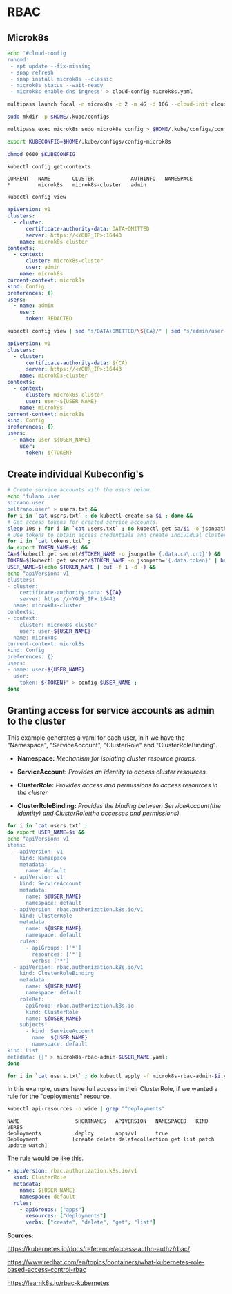 # RBAC

## Microk8s

```bash
echo '#cloud-config
runcmd:
 - apt update --fix-missing
 - snap refresh
 - snap install microk8s --classic
 - microk8s status --wait-ready
 - microk8s enable dns ingress' > cloud-config-microk8s.yaml
```

```bash
multipass launch focal -n microk8s -c 2 -m 4G -d 10G --cloud-init cloud-config-microk8s.yaml
```

```bash
sudo mkdir -p $HOME/.kube/configs
```

```bash
multipass exec microk8s sudo microk8s config > $HOME/.kube/configs/config-microk8s
```

```bash
export KUBECONFIG=$HOME/.kube/configs/config-microk8s
```

```bash
chmod 0600 $KUBECONFIG
```

```bash
kubectl config get-contexts
```

```text
CURRENT   NAME       CLUSTER            AUTHINFO   NAMESPACE
*         microk8s   microk8s-cluster   admin
```

```bash
kubectl config view
```

```yaml
apiVersion: v1
clusters:
  - cluster:
      certificate-authority-data: DATA+OMITTED
      server: https://<YOUR_IP>:16443
    name: microk8s-cluster
contexts:
  - context:
      cluster: microk8s-cluster
      user: admin
    name: microk8s
current-context: microk8s
kind: Config
preferences: {}
users:
  - name: admin
    user:
      token: REDACTED
```

```bash
kubectl config view | sed "s/DATA+OMITTED/\${CA}/" | sed "s/admin/user-\${USER_NAME}/"  | sed "s/REDACTED/\${TOKEN}/"
```

```yaml
apiVersion: v1
clusters:
  - cluster:
      certificate-authority-data: ${CA}
      server: https://<YOUR_IP>:16443
    name: microk8s-cluster
contexts:
  - context:
      cluster: microk8s-cluster
      user: user-${USER_NAME}
    name: microk8s
current-context: microk8s
kind: Config
preferences: {}
users:
  - name: user-${USER_NAME}
    user:
      token: ${TOKEN}
```

## Create individual Kubeconfig's

```bash
# Create service accounts with the users below.
echo 'fulano.user
sicrano.user
beltrano.user' > users.txt &&
for i in `cat users.txt` ; do kubectl create sa $i ; done &&
# Get access tokens for created service accounts.
sleep 10s ; for i in `cat users.txt` ; do kubectl get sa/$i -o jsonpath="{.secrets[0].name}" | { tr -d '\n'; echo; } >> tokens.txt ; done &&
# Use tokens to obtain access credentials and create individual cluster configuration files.
for i in `cat tokens.txt` ;
do export TOKEN_NAME=$i &&
CA=$(kubectl get secret/$TOKEN_NAME -o jsonpath='{.data.ca\.crt}') &&
TOKEN=$(kubectl get secret/$TOKEN_NAME -o jsonpath='{.data.token}' | base64 --decode) &&
USER_NAME=$(echo $TOKEN_NAME | cut -f 1 -d -) &&
echo "apiVersion: v1
clusters:
- cluster:
    certificate-authority-data: ${CA}
    server: https://<YOUR_IP>:16443
  name: microk8s-cluster
contexts:
- context:
    cluster: microk8s-cluster
    user: user-${USER_NAME}
  name: microk8s
current-context: microk8s
kind: Config
preferences: {}
users:
- name: user-${USER_NAME}
  user:
    token: ${TOKEN}" > config-$USER_NAME ;
done
```

## Granting access for service accounts as admin to the cluster

This example generates a yaml for each user, in it we have the "Namespace", "ServiceAccount", "ClusterRole" and "ClusterRoleBinding".

- **Namespace:** _Mechanism for isolating cluster resource groups._

- **ServiceAccount:** _Provides an identity to access cluster resources._

- **ClusterRole:** _Provides access and permissions to access resources in the cluster._

- **ClusterRoleBinding:** _Provides the binding between ServiceAccount(the identity) and ClusterRole(the accesses and permissions)._

```bash
for i in `cat users.txt` ;
do export USER_NAME=$i &&
echo "apiVersion: v1
items:
  - apiVersion: v1
    kind: Namespace
    metadata:
      name: default
  - apiVersion: v1
    kind: ServiceAccount
    metadata:
      name: ${USER_NAME}
      namespace: default
  - apiVersion: rbac.authorization.k8s.io/v1
    kind: ClusterRole
    metadata:
      name: ${USER_NAME}
      namespace: default
    rules:
      - apiGroups: ['*']
        resources: ['*']
        verbs: ['*']
  - apiVersion: rbac.authorization.k8s.io/v1
    kind: ClusterRoleBinding
    metadata:
      name: ${USER_NAME}
      namespace: default
    roleRef:
      apiGroup: rbac.authorization.k8s.io
      kind: ClusterRole
      name: ${USER_NAME}
    subjects:
      - kind: ServiceAccount
        name: ${USER_NAME}
        namespace: default
kind: List
metadata: {}" > microk8s-rbac-admin-$USER_NAME.yaml;
done
```

```bash
for i in `cat users.txt` ; do kubectl apply -f microk8s-rbac-admin-$i.yaml ; done
```

In this example, users have full access in their ClusterRole, if we wanted a rule for the "deployments" resource.

```bash
kubectl api-resources -o wide | grep "^deployments"
```

```text
NAME                  SHORTNAMES   APIVERSION   NAMESPACED   KIND                 VERBS
deployments           deploy       apps/v1      true         Deployment           [create delete deletecollection get list patch update watch]
```

The rule would be like this.

```yaml
- apiVersion: rbac.authorization.k8s.io/v1
  kind: ClusterRole
  metadata:
    name: ${USER_NAME}
    namespace: default
  rules:
    - apiGroups: ["apps"]
      resources: ["deployments"]
      verbs: ["create", "delete", "get", "list"]
```

**Sources:**

<https://kubernetes.io/docs/reference/access-authn-authz/rbac/>

<https://www.redhat.com/en/topics/containers/what-kubernetes-role-based-access-control-rbac>

<https://learnk8s.io/rbac-kubernetes>
